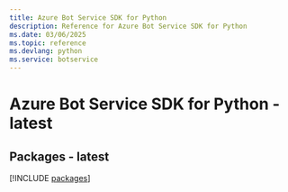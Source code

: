 ```yaml
---
title: Azure Bot Service SDK for Python
description: Reference for Azure Bot Service SDK for Python
ms.date: 03/06/2025
ms.topic: reference
ms.devlang: python
ms.service: botservice
---
```

# Azure Bot Service SDK for Python - latest
## Packages - latest
[!INCLUDE [packages](bot-service-index.md)]